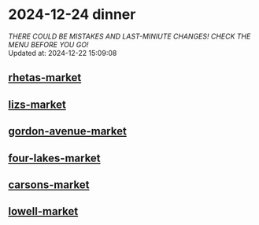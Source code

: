 # 2024-12-24 dinner  
*THERE COULD BE MISTAKES AND LAST-MINIUTE CHANGES! CHECK THE MENU BEFORE YOU GO!*  
Updated at: 2024-12-22 15:09:08  
## [rhetas-market](https://wisc-housingdining.nutrislice.com/menu/rhetas-market/dinner/2024-12-24)  
## [lizs-market](https://wisc-housingdining.nutrislice.com/menu/lizs-market/dinner/2024-12-24)  
## [gordon-avenue-market](https://wisc-housingdining.nutrislice.com/menu/gordon-avenue-market/dinner/2024-12-24)  
## [four-lakes-market](https://wisc-housingdining.nutrislice.com/menu/four-lakes-market/dinner/2024-12-24)  
## [carsons-market](https://wisc-housingdining.nutrislice.com/menu/carsons-market/dinner/2024-12-24)  
## [lowell-market](https://wisc-housingdining.nutrislice.com/menu/lowell-market/dinner/2024-12-24)  
  
